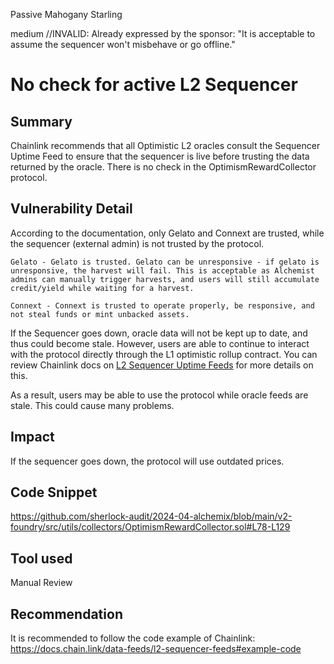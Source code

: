 Passive Mahogany Starling

medium
//INVALID: Already expressed by the sponsor: "It is acceptable to assume the sequencer won't misbehave or go offline."

# No check for active L2 Sequencer

## Summary
Chainlink recommends that all Optimistic L2 oracles consult the Sequencer Uptime Feed to ensure that the sequencer is live before trusting the data returned by the oracle. There is no check in the OptimismRewardCollector protocol.

## Vulnerability Detail
According to the documentation, only Gelato and Connext are trusted, while the sequencer (external admin) is not trusted by the protocol.
```solidity
Gelato - Gelato is trusted. Gelato can be unresponsive - if gelato is unresponsive, the harvest will fail. This is acceptable as Alchemist admins can manually trigger harvests, and users will still accumulate credit/yield while waiting for a harvest.

Connext - Connext is trusted to operate properly, be responsive, and not steal funds or mint unbacked assets.
```
If the Sequencer goes down, oracle data will not be kept up to date, and thus could become stale. However, users are able to continue to interact with the protocol directly through the L1 optimistic rollup contract. You can review Chainlink docs on [L2 Sequencer Uptime Feeds](https://docs.chain.link/docs/data-feeds/l2-sequencer-feeds/) for more details on this.

As a result, users may be able to use the protocol while oracle feeds are stale. This could cause many problems.

## Impact
If the sequencer goes down, the protocol will use outdated prices.


## Code Snippet
https://github.com/sherlock-audit/2024-04-alchemix/blob/main/v2-foundry/src/utils/collectors/OptimismRewardCollector.sol#L78-L129

## Tool used

Manual Review

## Recommendation
It is recommended to follow the code example of Chainlink: https://docs.chain.link/data-feeds/l2-sequencer-feeds#example-code
